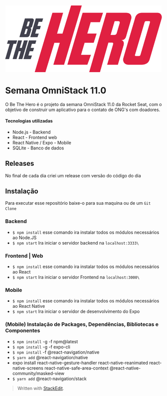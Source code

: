 
![enter image description here](https://github.com/HBeserra/OmniStack-11/raw/master/logo.png)

# Semana OmniStack 11.0


O Be The Hero é o projeto da semana OmniStack 11.0 da Rocket Seat, com o objetivo de construir um aplicativo para o contato de ONG's com doadores.

#### Tecnologias utilizadas
- Node.js - Backend
- React - Frontend web
- React Native / Expo - Mobile
- SQLite - Banco de dados 

## Releases

No final de cada dia criei um release com versão do código do dia

## Instalação 

Para executar esse repositório baixe-o para sua maquina ou de um `Git Clone`

### Backend 

- `$ npm install` esse comando ira instalar todos os módulos necessários ao Node.JS
- `$ npm start` Ira iniciar o servidor backend na `localhost:3333\` 

### Frontend | Web

- `$ npm install` esse comando ira instalar todos os módulos necessários ao React
- `$ npm start` Ira iniciar o servidor Frontend na `localhost:3000\` 

### Mobile 

- `$ npm install` esse comando ira instalar todos os módulos necessários ao React Native
- `$ npm start` Ira iniciar o servidor  de desenvolvimento do Expo
### (Mobile) Instalação de Packages, Dependências, Bibliotecas e Componentes
- `$ npm install` -g -f npm@latest
- `$ npm install` -g -f expo-cli
- `$ npm install` -f @react-navigation/native
- `$ yarn add` @react-navigation/native 
- expo install react-native-gesture-handler react-native-reanimated react-native-screens react-native-safe-area-context @react-native-community/masked-view
- `$ yarn add` @react-navigation/stack


> Written with [StackEdit](https://stackedit.io/).
